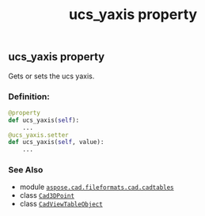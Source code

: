 ﻿---
title: ucs_yaxis property
second_title: Aspose.CAD for Python via .NET API References
description: 
type: docs
weight: 330
url: /aspose.cad.fileformats.cad.cadtables/cadviewtableobject/ucs_yaxis/
is_root: false
---

## ucs_yaxis property


Gets or sets the ucs yaxis.
### Definition:
```python
@property
def ucs_yaxis(self):
    ...
@ucs_yaxis.setter
def ucs_yaxis(self, value):
    ...
```

### See Also
* module [`aspose.cad.fileformats.cad.cadtables`](../../)
* class [`Cad3DPoint`](/cad/python-net/aspose.cad.fileformats.cad.cadobjects/cad3dpoint)
* class [`CadViewTableObject`](/cad/python-net/aspose.cad.fileformats.cad.cadtables/cadviewtableobject)
